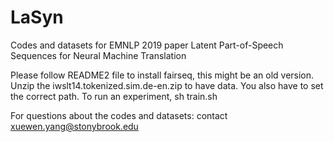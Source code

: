 # LaSyn
Codes and datasets for EMNLP 2019 paper Latent Part-of-Speech Sequences for Neural Machine Translation

Please follow README2 file to install fairseq, this might be an old version.
Unzip the iwslt14.tokenized.sim.de-en.zip to have data. 
You also have to set the correct path.
To run an experiment, sh train.sh 

For questions about the codes and datasets: contact xuewen.yang@stonybrook.edu
